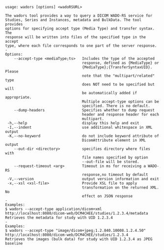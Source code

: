     usage: wadors [options] <wadoRSURL>

    The wadors tool provides a way to query a DICOM WADO-RS service for
    Studies, Series and Instances, metadata and BulkData. The tool provides
    options for specifying accept type (Media Type) and transfer syntax. The
    response will be written into files of the specified type in the accept
    type, where each file corresponds to one part of the server response.
    -
    Options:
        --accept-type <mediaType;ts>   Includes the type of the accepted
                                       response, defined as {MediaType} or
                                       {MediaType};{TransferSyntaxUID}. Please
                                       note that the "multipart/related" type
                                       does NOT need to be specified but will
                                       be automatically added if appropriate.
                                       Multiple accept-type options can be
                                       specified. There is no default.
        --dump-headers                 Specifies whether to dump request
                                       header and response header for each
                                       multipart.
     -h,--help                         display this help and exit
     -I,--indent                       use additional whitespace in XML output
     -K,--no-keyword                   do not include keyword attribute of
                                       DicomAttribute element in XML output
        --out-dir <directory>          specifies directory where files with
                                       file names specified by option
                                       --out-file will be stored.
        --request-timeout <arg>        Timeout in ms for receiving a WADO-RS
                                       response,no timeout by default
     -V,--version                      output version information and exit
     -x,--xsl <xsl-file>               Provide XSL file to apply
                                       transformation on the returned XML. No
                                       effect on JSON response
    -
    Examples:
    $ wadors --accept-type application/dicom+xml
    http://localhost:8080/dicom-web/DCM4CHEE/studies/1.2.3.4/metadata
    Retrieves the metadata for study with UID 1.2.3.4
    -
    Examples:
    $ wadors --accept-type "image/dicom+jpeg;1.2.840.10008.1.2.4.50"
    http://localhost:8080/dicom-web/DCM4CHEE/studies/1.2.3.4
    Retrieves the images (bulk data) for study with UID 1.2.3.4 as JPEG
    baseline
